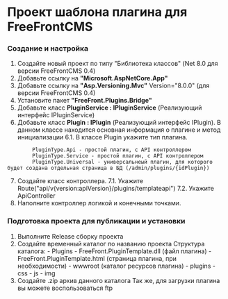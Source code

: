 ﻿# Проект шаблона плагина для FreeFrontCMS 

### Создание и настройка
1. Создайте новый проект по типу "Библиотека классов" (Net 8.0 для версии FreeFrontCMS 0.4)
2. Добавьте ссылку на **"Microsoft.AspNetCore.App"**
3. Добавьте ссылку на **"Asp.Versioning.Mvc"** Version="8.0.0" (для версии FreeFrontCMS 0.4)
4. Установите пакет **"FreeFront.Plugins.Bridge"**
5. Добавьте класс **PluginService : IPluginService** (Реализующий интерфейс IPluginService)
6. Добавьте класс **Plugin : IPlugin** (Реализующий интерфейс IPlugin). В данном классе находится основная информация о плагине и метод инициализации
	6.1. В классе Plugin укажите тип плагина. 
```
		PluginType.Api - простой плагин, с API контроллером
		PluginType.Service - простой плагин, с API контроллером
		PluginType.Universal - универсальнеый плагин, для которого будет создана отдельная страница в БД (/admin/plugins/{idPlugin})
```
7. Создайте класс контроллера.
	7.1. Укажите Route("api/v{version:apiVersion}/plugins/templateapi")
	7.2. Укажите ApiController
8. Наполните контроллер логикой и конечными точками.

### Подготовка проекта для публикации и установки
1. Выполните Release сборку проекта
2. Создайте временный каталог по названию проекта
	Структура каталога:
		- Plugins
			- FreeFront.PluginTemplate.dll (файл плагина)
			- FreeFront.PluginTemplate.html (страница плагина, при необходимости)
		- wwwroot (каталог ресурсов плагина)
			- plugins
				- css
				- js
				- img
3. Создайте .zip архив данного каталога
Так же, для загрузки плагина вы можете воспользоваться ftp



